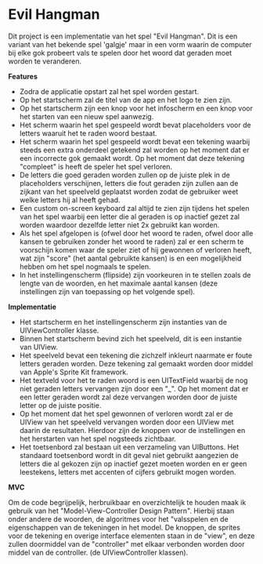 Evil Hangman
============

Dit project is een implementatie van het spel "Evil Hangman". Dit is een variant van het bekende spel 'galgje' maar in een vorm waarin de computer bij elke gok probeert vals te spelen door het woord dat geraden moet worden te veranderen.

**Features**

- Zodra de applicatie opstart zal het spel worden gestart.
- Op het startscherm zal de titel van de app en het logo te zien zijn.
- Op het startscherm zijn een knop voor het infoscherm en een knop voor het starten van een nieuw spel aanwezig.
- Het scherm waarin het spel gespeeld wordt bevat placeholders voor de letters waaruit het te raden woord bestaat.
- Het scherm waarin het spel gespeeld wordt bevat een tekening waarbij steeds een extra onderdeel getekend zal worden op het moment dat er een incorrecte gok gemaakt wordt. Op het moment dat deze tekening "compleet" is heeft de speler het spel verloren.
- De letters die goed geraden worden zullen op de juiste plek in de placeholders verschijnen, letters die fout geraden zijn zullen aan de zijkant van het speelveld geplaatst worden zodat de gebruiker weet welke letters hij al heeft gehad.
- Een custom on-screen keyboard zal altijd te zien zijn tijdens het spelen van het spel waarbij een letter die al geraden is op inactief gezet zal worden waardoor dezelfde letter niet 2x gebruikt kan worden.
- Als het spel afgelopen is (ofwel door het woord te raden, ofwel door alle kansen te gebruiken zonder het woord te raden) zal er een scherm te voorschijn komen waar de speler ziet of hij gewonnen of verloren heeft, wat zijn "score" (het aantal gebruikte kansen) is en een mogelijkheid hebben om het spel nogmaals te spelen.
- In het instellingenscherm (flipside) zijn voorkeuren in te stellen zoals de lengte van de woorden, en het maximale aantal kansen (deze instellingen zijn van toepassing op het volgende spel).


**Implementatie**

- Het startscherm en het instellingenscherm zijn instanties van de UIViewController klasse.
- Binnen het startscherm bevind zich het speelveld, dit is een instantie van UIView.
- Het speelveld bevat een tekening die zichzelf inkleurt naarmate er foute letters geraden worden. Deze tekening zal gemaakt worden door middel van Apple's Sprite Kit framework.
- Het textveld voor het te raden woord is een UITextField waarbij de nog niet geraden letters vervangen zijn door een "_". Op het moment dat er een letter geraden wordt zal deze vervangen worden door de juiste letter op de juiste positie.
- Op het moment dat het spel gewonnen of verloren wordt zal er de UIView van het speelveld vervangen worden door een UIView met daarin de resultaten. Hierdoor zijn de knoppen voor de instellingen en het herstarten van het spel nogsteeds zichtbaar.
- Het toetsenbord zal bestaan uit een verzameling van UIButtons. Het standaard toetsenbord wordt in dit geval niet gebruikt aangezien de letters die al gekozen zijn op inactief gezet moeten worden en er geen leestekens, letters met accenten of cijfers gebruikt mogen worden.

**MVC**

Om de code begrijpelijk, herbruikbaar en overzichtelijk te houden maak ik gebruik van het "Model-View-Controller Design Pattern".
Hierbij staan onder andere de woorden, de algoritmes voor het "valsspelen en de eigenschappen van de tekeningen in het model. De knoppen, de sprites voor de tekening en overige interface elementen staan in de "view", en deze zullen doormiddel van de "controller" met elkaar verbonden worden door middel van de controller. (de UIViewController klassen).





